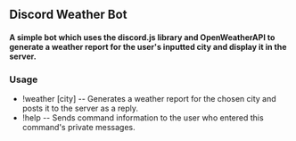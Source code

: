<h2>Discord Weather Bot</h2>
<h4>A simple bot which uses the discord.js library and OpenWeatherAPI to generate a weather report for the user's inputted city and display it in the server.</h4>
<h3>Usage</h3>
<ul>
  <li>!weather [city] -- Generates a weather report for the chosen city and posts it to the server as a reply.</li>
  <li>!help -- Sends command information to the user who entered this command's private messages.
</ul>
